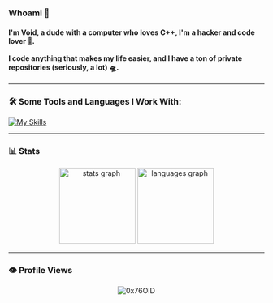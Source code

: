 ### Whoami 👾
<h4 align="left">
  I'm Void, a dude with a computer who loves C++, I'm a hacker and code lover 🍕.<br><br>
  I code anything that makes my life easier, and I have a ton of private repositories (seriously, a lot) 🛸.
</h4>

---

### 🛠️ Some Tools and Languages I Work With:

[![My Skills](https://skillicons.dev/icons?i=linux,cpp,c,python,bash,vim,neovim,vscodium,github,git)](https://skillicons.dev)

---

### 📊 Stats

<div align="center">
  <img src="https://voids-github-readme-stats.vercel.app/api?username=0x76OID&hide_title=false&hide_rank=false&show_icons=true&count_private=true&disable_animations=false&theme=material-palenight&locale=en&hide_border=false&order=1" height="150" alt="stats graph"/>
  <img src="https://voids-github-readme-stats.vercel.app/api/top-langs?username=0x76OID&locale=en&hide=javascript,lua,css,objective-c,objective-c%2B%2B,makefile&hide_title=false&layout=compact&card_width=320&langs_count=10&theme=material-palenight&hide_border=false&order=2" height="150" alt="languages graph"/>
</div>

---

### 👁️ Profile Views

<div align="center">
  <img src="https://count.getloli.com/get/@0x76OID" alt="0x76OID" />
</div>
